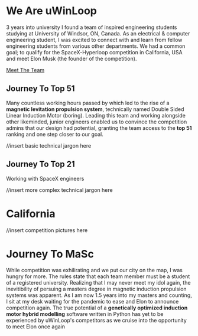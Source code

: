# We Are uWinLoop

3 years into university I found a team of inspired engineering students studying at University of Windsor, ON, Canada. As an electrical & computer engineering student, I was excited to connect with and learn from fellow engineering students from various other departments. We had a common goal; to qualify for the SpaceX-Hyperloop competition in California, USA and meet Elon Musk (the founder of the competition).

[Meet The Team](https://www.uwinloop.ca/)

## Journey To Top 51

Many countless working hours passed by which led to the rise of a **magnetic levitation propulsion system**, technically named Double Sided Linear Induction Motor (boring). Leading this team and working alongside other likeminded, junior engineers enabled us to convince the competition admins that our design had potential, granting the team access to the **top 51** ranking and one step closer to our goal.

//insert basic technical jargon here

## Journey To Top 21

Working with SpaceX engineers

//insert more complex technical jargon here

# California

//insert competition pictures here

# Journey To MaSc

While competition was exhilirating and we put our city on the map, I was hungry for more. The rules state that each team member must be a student of a registered university. Realizing that I may never meet my idol again, the inevitibility of persuing a masters degree in magnetic induction propulsion systems was apparent. As I am now 1.5 years into my masters and counting, I sit at my desk waiting for the pandemic to ease and Elon to announce competition again. The true potential of a **genetically optimized induction motor hybrid modelling** software written in Python has yet to be experienced by uWinLoop's competitors as we cruise into the opportunity to meet Elon once again
